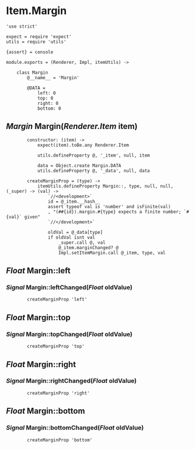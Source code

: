 Item.Margin
===========

	'use strict'

	expect = require 'expect'
	utils = require 'utils'

	{assert} = console

	module.exports = (Renderer, Impl, itemUtils) ->

		class Margin
			@__name__ = 'Margin'

			@DATA =
				left: 0
				top: 0
				right: 0
				bottom: 0

*Margin* Margin(*Renderer.Item* item)
-------------------------------------

			constructor: (item) ->
				expect(item).toBe.any Renderer.Item

				utils.defineProperty @, '_item', null, item

				data = Object.create Margin.DATA
				utils.defineProperty @, '_data', null, data

			createMarginProp = (type) ->
				itemUtils.defineProperty Margin::, type, null, null, (_super) -> (val) ->
					`//<development>`
					id = @_item.__hash__
					assert typeof val is 'number' and isFinite(val)
					, "(##{id}).margin.#{type} expects a finite number; `#{val}` given"
					`//</development>`

					oldVal = @_data[type]
					if oldVal isnt val
						_super.call @, val
						@_item.marginChanged? @
						Impl.setItemMargin.call @_item, type, val

*Float* Margin::left
--------------------

### *Signal* Margin::leftChanged(*Float* oldValue)

			createMarginProp 'left'

*Float* Margin::top
-------------------

### *Signal* Margin::topChanged(*Float* oldValue)

			createMarginProp 'top'

*Float* Margin::right
---------------------

### *Signal* Margin::rightChanged(*Float* oldValue)

			createMarginProp 'right'

*Float* Margin::bottom
----------------------

### *Signal* Margin::bottomChanged(*Float* oldValue)

			createMarginProp 'bottom'
